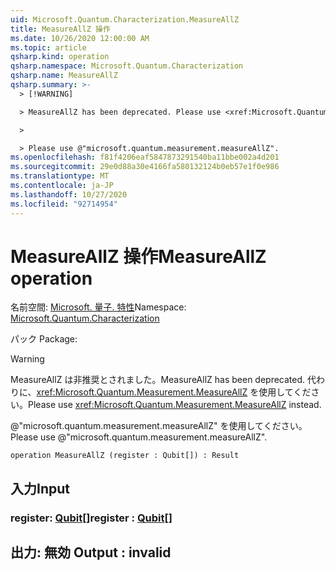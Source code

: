 ```yaml
---
uid: Microsoft.Quantum.Characterization.MeasureAllZ
title: MeasureAllZ 操作
ms.date: 10/26/2020 12:00:00 AM
ms.topic: article
qsharp.kind: operation
qsharp.namespace: Microsoft.Quantum.Characterization
qsharp.name: MeasureAllZ
qsharp.summary: >-
  > [!WARNING]

  > MeasureAllZ has been deprecated. Please use <xref:Microsoft.Quantum.Measurement.MeasureAllZ> instead.

  >

  > Please use @"microsoft.quantum.measurement.measureAllZ".
ms.openlocfilehash: f81f4206eaf5847873291540ba11bbe002a4d201
ms.sourcegitcommit: 29e0d88a30e4166fa580132124b0eb57e1f0e986
ms.translationtype: MT
ms.contentlocale: ja-JP
ms.lasthandoff: 10/27/2020
ms.locfileid: "92714954"
---
```

# <a name="measureallz-operation"></a><span data-ttu-id="e755a-102">MeasureAllZ 操作</span><span class="sxs-lookup"><span data-stu-id="e755a-102">MeasureAllZ operation</span></span>

<span data-ttu-id="e755a-103">名前空間: [Microsoft. 量子. 特性](xref:Microsoft.Quantum.Characterization)</span><span class="sxs-lookup"><span data-stu-id="e755a-103">Namespace: [Microsoft.Quantum.Characterization](xref:Microsoft.Quantum.Characterization)</span></span>

<span data-ttu-id="e755a-104">パック [](https://nuget.org/packages/)</span><span class="sxs-lookup"><span data-stu-id="e755a-104">Package: [](https://nuget.org/packages/)</span></span>


> [!WARNING]
> <span data-ttu-id="e755a-105">MeasureAllZ は非推奨とされました。</span><span class="sxs-lookup"><span data-stu-id="e755a-105">MeasureAllZ has been deprecated.</span></span> <span data-ttu-id="e755a-106">代わりに、<xref:Microsoft.Quantum.Measurement.MeasureAllZ> を使用してください。</span><span class="sxs-lookup"><span data-stu-id="e755a-106">Please use <xref:Microsoft.Quantum.Measurement.MeasureAllZ> instead.</span></span>
>
> <span data-ttu-id="e755a-107">@"microsoft.quantum.measurement.measureAllZ" を使用してください。</span><span class="sxs-lookup"><span data-stu-id="e755a-107">Please use @"microsoft.quantum.measurement.measureAllZ".</span></span>



```qsharp
operation MeasureAllZ (register : Qubit[]) : Result
```


## <a name="input"></a><span data-ttu-id="e755a-108">入力</span><span class="sxs-lookup"><span data-stu-id="e755a-108">Input</span></span>

### <a name="register--qubit"></a><span data-ttu-id="e755a-109">register: [Qubit](xref:microsoft.quantum.lang-ref.qubit)[]</span><span class="sxs-lookup"><span data-stu-id="e755a-109">register : [Qubit](xref:microsoft.quantum.lang-ref.qubit)[]</span></span>





## <a name="output--__invalidresult__"></a><span data-ttu-id="e755a-110">出力: __無効 <Result>__</span><span class="sxs-lookup"><span data-stu-id="e755a-110">Output : __invalid<Result>__</span></span>

